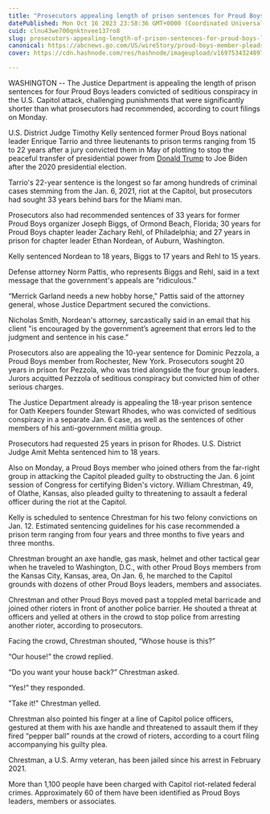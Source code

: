 ```yaml
---
title: "Prosecutors appealing length of prison sentences for Proud Boys leaders convicted of Jan. 6 plot"
datePublished: Mon Oct 16 2023 23:58:36 GMT+0000 (Coordinated Universal Time)
cuid: clnu43we700qnktnvee137ro8
slug: prosecutors-appealing-length-of-prison-sentences-for-proud-boys-leaders-convicted-of-jan-6-plot-1
canonical: https://abcnews.go.com/US/wireStory/proud-boys-member-pleads-guilty-obstruction-charge-jan-104020858
cover: https://cdn.hashnode.com/res/hashnode/imageupload/v1697534324897/60109b1a-9f2a-4a08-ad3c-4ed5470374c7.jpeg

---
```


WASHINGTON -- The Justice Department is appealing the length of prison sentences for four Proud Boys leaders convicted of seditious conspiracy in the U.S. Capitol attack, challenging punishments that were significantly shorter than what prosecutors had recommended, according to court filings on Monday.

U.S. District Judge Timothy Kelly sentenced former Proud Boys national leader Enrique Tarrio and three lieutenants to prison terms ranging from 15 to 22 years after a jury convicted them in May of plotting to stop the peaceful transfer of presidential power from [Donald Trump](https://abcnews.go.com/alerts/DonaldTrump) to Joe Biden after the 2020 presidential election.

Tarrio's 22-year sentence is the longest so far among hundreds of criminal cases stemming from the Jan. 6, 2021, riot at the Capitol, but prosecutors had sought 33 years behind bars for the Miami man.

Prosecutors also had recommended sentences of 33 years for former Proud Boys organizer Joseph Biggs, of Ormond Beach, Florida; 30 years for Proud Boys chapter leader Zachary Rehl, of Philadelphia; and 27 years in prison for chapter leader Ethan Nordean, of Auburn, Washington.

Kelly sentenced Nordean to 18 years, Biggs to 17 years and Rehl to 15 years.

Defense attorney Norm Pattis, who represents Biggs and Rehl, said in a text message that the government's appeals are “ridiculous.”

“Merrick Garland needs a new hobby horse," Pattis said of the attorney general, whose Justice Department secured the convictions.

Nicholas Smith, Nordean's attorney, sarcastically said in an email that his client "is encouraged by the government’s agreement that errors led to the judgment and sentence in his case.”

Prosecutors also are appealing the 10-year sentence for Dominic Pezzola, a Proud Boys member from Rochester, New York. Prosecutors sought 20 years in prison for Pezzola, who was tried alongside the four group leaders. Jurors acquitted Pezzola of seditious conspiracy but convicted him of other serious charges.

The Justice Department already is appealing the 18-year prison sentence for Oath Keepers founder Stewart Rhodes, who was convicted of seditious conspiracy in a separate Jan. 6 case, as well as the sentences of other members of his anti-government militia group.

Prosecutors had requested 25 years in prison for Rhodes. U.S. District Judge Amit Mehta sentenced him to 18 years.

Also on Monday, a Proud Boys member who joined others from the far-right group in attacking the Capitol pleaded guilty to obstructing the Jan. 6 joint session of Congress for certifying Biden's victory. William Chrestman, 49, of Olathe, Kansas, also pleaded guilty to threatening to assault a federal officer during the riot at the Capitol.

Kelly is scheduled to sentence Chrestman for his two felony convictions on Jan. 12. Estimated sentencing guidelines for his case recommended a prison term ranging from four years and three months to five years and three months.

Chrestman brought an axe handle, gas mask, helmet and other tactical gear when he traveled to Washington, D.C., with other Proud Boys members from the Kansas City, Kansas, area, On Jan. 6, he marched to the Capitol grounds with dozens of other Proud Boys leaders, members and associates.

Chrestman and other Proud Boys moved past a toppled metal barricade and joined other rioters in front of another police barrier. He shouted a threat at officers and yelled at others in the crowd to stop police from arresting another rioter, according to prosecutors.

Facing the crowd, Chrestman shouted, “Whose house is this?”

“Our house!” the crowd replied.

“Do you want your house back?” Chrestman asked.

“Yes!” they responded.

"Take it!" Chrestman yelled.

Chrestman also pointed his finger at a line of Capitol police officers, gestured at them with his axe handle and threatened to assault them if they fired “pepper ball” rounds at the crowd of rioters, according to a court filing accompanying his guilty plea.

Chrestman, a U.S. Army veteran, has been jailed since his arrest in February 2021.

More than 1,100 people have been charged with Capitol riot-related federal crimes. Approximately 60 of them have been identified as Proud Boys leaders, members or associates.